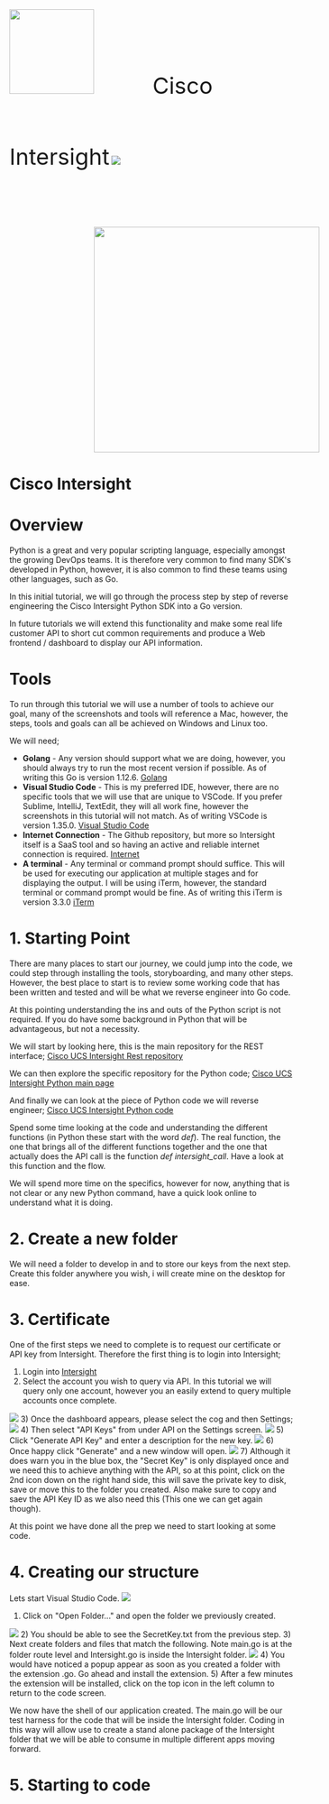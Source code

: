 <img src="./images/logo.png" width="150px"/>
<span style="font-size:40px;padding-left:100px">Cisco Intersight</span>

<img src="./images/intersight.png" style="padding-top:100px"/>
<img src="./images/golang.png" style="padding-top:100px;padding-left:150px" width="400px"/>

# Cisco Intersight

# Overview
Python is a great and very popular scripting language, especially amongst the growing DevOps teams.  It is therefore very common to find many SDK's developed in Python, however, it is also common to find these teams using other languages, such as Go.

In this initial tutorial, we will go through the process step by step of reverse engineering the Cisco Intersight Python SDK into a Go version.

In future tutorials we will extend this functionality and make some real life customer API to short cut common requirements and produce a Web frontend / dashboard to display our API information.

# Tools
To run through this tutorial we will use a number of tools to achieve our goal, many of the screenshots and tools will reference a Mac, however, the steps, tools and goals can all be achieved on Windows and Linux too.

We will need;

-	**Golang** - Any version should support what we are doing, however, you should always try to run the most recent version if possible.  As of writing this Go is version 1.12.6.
[Golang](https://golang.org/)
-	**Visual Studio Code** - This is my preferred IDE, however, there are no specific tools that we will use that are unique to VSCode.  If you prefer Sublime, IntelliJ, TextEdit, they will all work fine, however the screenshots in this tutorial will not match.  As of writing VSCode is version 1.35.0.
[Visual Studio Code](https://code.visualstudio.com/)
-	**Internet Connection** - The Github repository, but more so Intersight itself is a SaaS tool and so having an active and reliable internet connection is required.
[Internet](http://amionline.net/)
-	**A terminal** - Any terminal or command prompt should suffice.  This will be used for executing our application at multiple stages and for displaying the output.  I will be using iTerm, however, the standard terminal or command prompt would be fine.  As of writing this iTerm is version 3.3.0
[iTerm](https://www.iterm2.com/version3.html)

# 1. Starting Point
There are many places to start our journey, we could jump into the code, we could step through installing the tools, storyboarding, and many other steps.  However, the best place to start is to review some working code that has been written and tested and will be what we reverse engineer into Go code.

At this pointing understanding the ins and outs of the Python script is not required.  If you do have some background in Python that will be advantageous, but not a necessity.

We will start by looking here, this is the main repository for the REST interface;
[Cisco UCS Intersight Rest repository](https://github.com/CiscoUcs/intersight-rest)

We can then explore the specific repository for the Python code;
[Cisco UCS Intersight Python main page](https://github.com/CiscoUcs/intersight-rest/tree/master/python)

And finally we can look at the piece of Python code we will reverse engineer;
[Cisco UCS Intersight Python code](https://github.com/CiscoUcs/intersight-rest/blob/master/python/intersight_rest/intersight_rest.py)

Spend some time looking at the code and understanding the different functions (in Python these start with the word *def*).  The real function, the one that brings all of the different functions together and the one that actually does the API call is the function *def intersight_call*.  Have a look at this function and the flow.

We will spend more time on the specifics, however for now, anything that is not clear or any new Python command, have a quick look online to understand what it is doing.

# 2. Create a new folder
We will need a folder to develop in and to store our keys from the next step.  Create this folder anywhere you wish, i will create mine on the desktop for ease.

# 3. Certificate
One of the first steps we need to complete is to request our certificate or API key from Intersight.  Therefore the first thing is to login into Intersight;

1) Login into [Intersight](https://intersight.com)
2) Select the account you wish to query via API.  In this tutorial we will query only one account, however you an easily extend to query multiple accounts once complete.
<img src="./images/IntersightAccount.png"/>
3) Once the dashboard appears, please select the cog and then Settings;
<img src="./images/settings.png"/>
4) Then select "API Keys" from under API on the Settings screen.
<img src="./images/api.png"/>
5) Click "Generate API Key" and enter a description for the new key.
<img src="./images/description.png"/>
6) Once happy click "Generate" and a new window will open.
<img src="./images/newkey.png"/>
7) Although it does warn you in the blue box, the "Secret Key" is only displayed once and we need this to achieve anything with the API, so at this point, click on the 2nd icon down on the right hand side, this will save the private key to disk, save or move this to the folder you created.  Also make sure to copy and saev the API Key ID as we also need this (This one we can get again though).

At this point we have done all the prep we need to start looking at some code.

# 4. Creating our structure
Lets start Visual Studio Code.
<img src="./images/vscode.png"/>
1) Click on "Open Folder..." and open the folder we previously created.
<img src="./images/vscodeopen.png"/>
2) You should be able to see the SecretKey.txt from the previous step.
3) Next create folders and files that match the following.  Note main.go is at the folder route level and Intersight.go is inside the Intersight folder.
<img src="./images/vscodeext.png"/>
4) You would have noticed a popup appear as soon as you created a folder with the extension .go.  Go ahead and install the extension.
5) After a few minutes the extension will be installed, click on the top icon in the left column to return to the code screen.

We now have the shell of our application created.  The main.go will be our test harness for the code that will be inside the Intersight folder.  Coding in this way will allow use to create a stand alone package of the Intersight folder that we will be able to consume in multiple different apps moving forward.

# 5. Starting to code